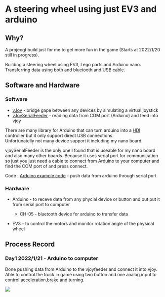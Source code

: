 # A steering wheel using just EV3 and arduino

## Why?

A projecgt build just for me to get more fun in the game (Starts at 2022/1/20 still in progress).

Building a steering wheel using EV3, Lego parts and Arduino nano. Transferring data using both and bluetooth and USB cable.


## Software and Hardware

### Software
- [vJoy](http://vjoystick.sourceforge.net/joomla/) - bridge gape between any devices by simulating a virtual joystick
- [vJoySerialFeeder](https://github.com/Cleric-K/vJoySerialFeeder) - reading data from COM port (Arduino) and feed into vjoy 

There are many library for Arduino that can turn arduino into a [HDI](https://www.arduino.cc/en/Reference/HID) controller
but it only support direct USB connections. <br>
Unfortunatelly not many device support it including my nano board.
  
vjoySerialFeeder is the only one I found that is useable for my nano board and also many other boards. Because it uses serial port for 
communication so just you just need a cable to connect from Arduino to your computer and find the COM port of and press connect.<br>


Code : [Arduino example code](https://github.com/Cleric-K/vJoySerialFeeder/tree/master/Arduino/Joystick) - push data from arduino through serial port







### Hardware
- Arduino - to receve data from any phycial device or button and out put it from serial port to computer
  - CH-05 - bluetooth device for arduino to transfer data 

- EV3 - to control the motors and monitor rotation angle of the physical wheel 







## Process Record

### Day1 2022/1/21 - Arduino to computer

Done pushing data from Arduino to the vjoyfeeder and connect it into vjoy. Able to control the truck in game using two button and one analog input to control acceleration,brake and turning.

![](imgaes/first.jpg)


